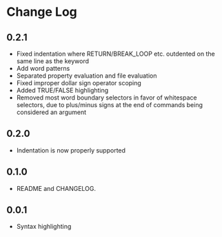 # Change Log

## 0.2.1
- Fixed indentation where RETURN/BREAK_LOOP etc. outdented on the same line as the keyword
- Add word patterns
- Separated property evaluation and file evaluation
- Fixed improper dollar sign operator scoping
- Added TRUE/FALSE highlighting
- Removed most word boundary selectors in favor of whitespace selectors, due to plus/minus signs at the end of commands being considered an argument

## 0.2.0
- Indentation is now properly supported

## 0.1.0
- README and CHANGELOG.

## 0.0.1
- Syntax highlighting
